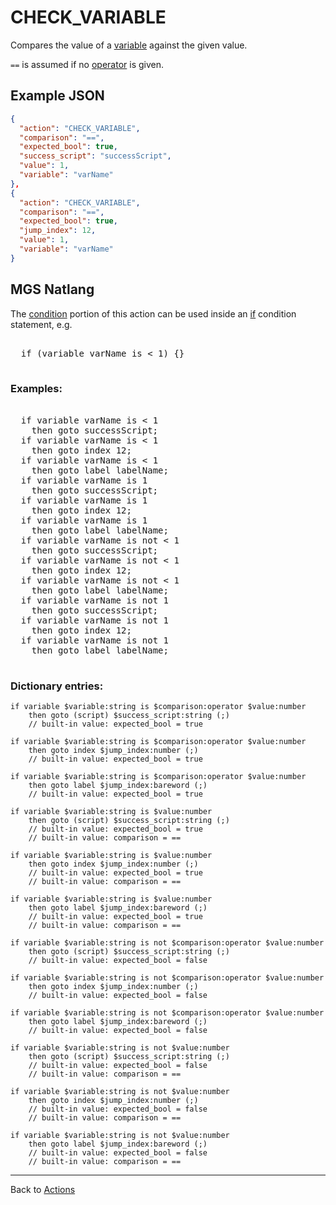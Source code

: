 # CHECK_VARIABLE

Compares the value of a [variable](scripts/integer_variables) against the given value.

`==` is assumed if no [operator](mgs/variables/operator) is given.

## Example JSON

```json
{
  "action": "CHECK_VARIABLE",
  "comparison": "==",
  "expected_bool": true,
  "success_script": "successScript",
  "value": 1,
  "variable": "varName"
},
{
  "action": "CHECK_VARIABLE",
  "comparison": "==",
  "expected_bool": true,
  "jump_index": 12,
  "value": 1,
  "variable": "varName"
}
```

## MGS Natlang

The [condition](actions/conditional_gotos) portion of this action can be used inside an [if](mgs/advanced_syntax/if_and_else) condition statement, e.g.

<pre class="HyperMD-codeblock mgs">

  <span class="control">if</span> <span class="bracket">(</span><span class="sigil">variable</span> <span class="string">varName</span> <span class="operator">is</span> <span class="operator"><</span> <span class="number">1</span><span class="bracket">)</span> <span class="bracket">{</span><span class="bracket">}</span>

</pre>

### Examples:

<pre class="HyperMD-codeblock mgs">

  <span class="control">if</span> <span class="sigil">variable</span> <span class="string">varName</span> <span class="operator">is</span> <span class="operator"><</span> <span class="number">1</span>
    <span class="control">then</span> <span class="control">goto</span> <span class="script">successScript</span><span class="terminator">;</span>
  <span class="control">if</span> <span class="sigil">variable</span> <span class="string">varName</span> <span class="operator">is</span> <span class="operator"><</span> <span class="number">1</span>
    <span class="control">then</span> <span class="control">goto</span> <span class="sigil">index</span> <span class="number">12</span><span class="terminator">;</span>
  <span class="control">if</span> <span class="sigil">variable</span> <span class="string">varName</span> <span class="operator">is</span> <span class="operator"><</span> <span class="number">1</span>
    <span class="control">then</span> <span class="control">goto</span> <span class="sigil">label</span> <span class="string">labelName</span><span class="terminator">;</span>
  <span class="control">if</span> <span class="sigil">variable</span> <span class="string">varName</span> <span class="operator">is</span> <span class="number">1</span>
    <span class="control">then</span> <span class="control">goto</span> <span class="script">successScript</span><span class="terminator">;</span>
  <span class="control">if</span> <span class="sigil">variable</span> <span class="string">varName</span> <span class="operator">is</span> <span class="number">1</span>
    <span class="control">then</span> <span class="control">goto</span> <span class="sigil">index</span> <span class="number">12</span><span class="terminator">;</span>
  <span class="control">if</span> <span class="sigil">variable</span> <span class="string">varName</span> <span class="operator">is</span> <span class="number">1</span>
    <span class="control">then</span> <span class="control">goto</span> <span class="sigil">label</span> <span class="string">labelName</span><span class="terminator">;</span>
  <span class="control">if</span> <span class="sigil">variable</span> <span class="string">varName</span> <span class="operator">is</span> <span class="operator">not</span> <span class="operator"><</span> <span class="number">1</span>
    <span class="control">then</span> <span class="control">goto</span> <span class="script">successScript</span><span class="terminator">;</span>
  <span class="control">if</span> <span class="sigil">variable</span> <span class="string">varName</span> <span class="operator">is</span> <span class="operator">not</span> <span class="operator"><</span> <span class="number">1</span>
    <span class="control">then</span> <span class="control">goto</span> <span class="sigil">index</span> <span class="number">12</span><span class="terminator">;</span>
  <span class="control">if</span> <span class="sigil">variable</span> <span class="string">varName</span> <span class="operator">is</span> <span class="operator">not</span> <span class="operator"><</span> <span class="number">1</span>
    <span class="control">then</span> <span class="control">goto</span> <span class="sigil">label</span> <span class="string">labelName</span><span class="terminator">;</span>
  <span class="control">if</span> <span class="sigil">variable</span> <span class="string">varName</span> <span class="operator">is</span> <span class="operator">not</span> <span class="number">1</span>
    <span class="control">then</span> <span class="control">goto</span> <span class="script">successScript</span><span class="terminator">;</span>
  <span class="control">if</span> <span class="sigil">variable</span> <span class="string">varName</span> <span class="operator">is</span> <span class="operator">not</span> <span class="number">1</span>
    <span class="control">then</span> <span class="control">goto</span> <span class="sigil">index</span> <span class="number">12</span><span class="terminator">;</span>
  <span class="control">if</span> <span class="sigil">variable</span> <span class="string">varName</span> <span class="operator">is</span> <span class="operator">not</span> <span class="number">1</span>
    <span class="control">then</span> <span class="control">goto</span> <span class="sigil">label</span> <span class="string">labelName</span><span class="terminator">;</span>

</pre>

### Dictionary entries:

```
if variable $variable:string is $comparison:operator $value:number
    then goto (script) $success_script:string (;)
	// built-in value: expected_bool = true

if variable $variable:string is $comparison:operator $value:number
    then goto index $jump_index:number (;)
	// built-in value: expected_bool = true

if variable $variable:string is $comparison:operator $value:number
    then goto label $jump_index:bareword (;)
	// built-in value: expected_bool = true

if variable $variable:string is $value:number
    then goto (script) $success_script:string (;)
	// built-in value: expected_bool = true
	// built-in value: comparison = ==

if variable $variable:string is $value:number
    then goto index $jump_index:number (;)
	// built-in value: expected_bool = true
	// built-in value: comparison = ==

if variable $variable:string is $value:number
    then goto label $jump_index:bareword (;)
	// built-in value: expected_bool = true
	// built-in value: comparison = ==

if variable $variable:string is not $comparison:operator $value:number
    then goto (script) $success_script:string (;)
	// built-in value: expected_bool = false

if variable $variable:string is not $comparison:operator $value:number
    then goto index $jump_index:number (;)
	// built-in value: expected_bool = false

if variable $variable:string is not $comparison:operator $value:number
    then goto label $jump_index:bareword (;)
	// built-in value: expected_bool = false

if variable $variable:string is not $value:number
    then goto (script) $success_script:string (;)
	// built-in value: expected_bool = false
	// built-in value: comparison = ==

if variable $variable:string is not $value:number
    then goto index $jump_index:number (;)
	// built-in value: expected_bool = false
	// built-in value: comparison = ==

if variable $variable:string is not $value:number
    then goto label $jump_index:bareword (;)
	// built-in value: expected_bool = false
	// built-in value: comparison = ==
```

---

Back to [Actions](actions)
